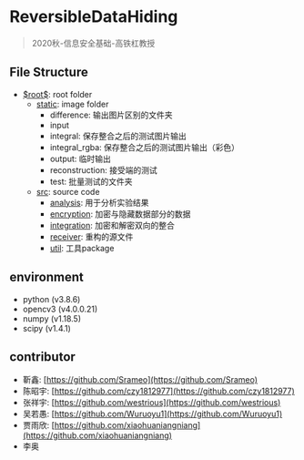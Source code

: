 # ReversibleDataHiding
> 2020秋-信息安全基础-高铁杠教授

## File Structure
- [\$root\$](./README.md): root folder
  - [static](./static/README.md): image folder
    - difference: 输出图片区别的文件夹
    - input
    - integral: 保存整合之后的测试图片输出
    - integral_rgba: 保存整合之后的测试图片输出（彩色）
    - output: 临时输出
    - reconstruction: 接受端的测试
    - test: 批量测试的文件夹
  - [src](./src/README.md): source code
    - [analysis](./src/analysis/README.md): 用于分析实验结果
    - [encryption](./src/encryption/README.md): 加密与隐藏数据部分的数据
    - [integration](./src/integration/README.md): 加密和解密双向的整合
    - [receiver](./src/receiver/README.md): 重构的源文件
    - [util](./src/util/): 工具package

## environment

- python  (v3.8.6)
- opencv3  (v4.0.0.21)
- numpy  (v1.18.5)
- scipy  (v1.4.1)

## contributor

- 靳鑫: [https://github.com/Srameo](https://github.com/Srameo)
- 陈昭宇: [https://github.com/czy1812977](https://github.com/czy1812977)
- 张祥宇: [https://github.com/westrious](https://github.com/westrious)
- 吴若愚: [https://github.com/Wuruoyu1](https://github.com/Wuruoyu1)
- 贾雨欣: [https://github.com/xiaohuaniangniang](https://github.com/xiaohuaniangniang)
- 李奥
